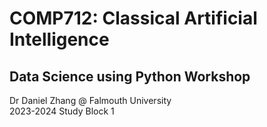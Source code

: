 # COMP712: Classical Artificial Intelligence

## Data Science using Python Workshop

Dr Daniel Zhang @ Falmouth University\
2023-2024 Study Block 1

